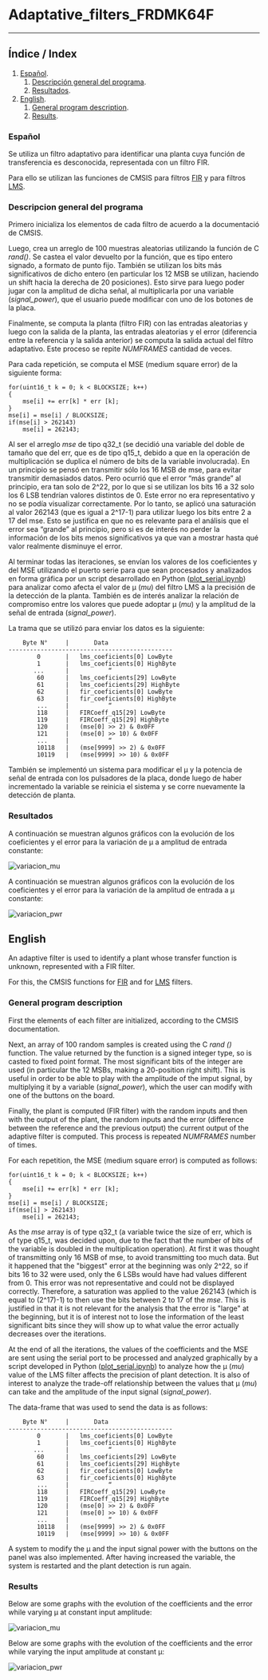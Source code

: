 # Adaptative_filters_FRDMK64F
---
## Índice / Index

1. [Español](#español).
	1.  [Descripción general del programa](#descripción-general-del-programa).
	2.  [Resultados](#resultados).
2. [English](#english).
	1. [General program description](#general-program-description).
	2. [Results](#results).
   
### Español

Se utiliza un filtro adaptativo para identificar una planta cuya función de transferencia es desconocida, representada
con un filtro FIR.

Para ello se utilizan las funciones de CMSIS para filtros [FIR](https://arm-software.github.io/CMSIS_5/DSP/html/group__FIR.html) y para filtros [LMS](https://arm-software.github.io/CMSIS_5/DSP/html/group__LMS.html).

### Descripcion general del programa

Primero inicializa los elementos de cada filtro de acuerdo a la documentació de CMSIS.

Luego, crea un arreglo de 100 muestras aleatorias utilizando la función de C *rand()*. Se castea el valor devuelto por la función, que es tipo entero signado, a formato de punto fijo. También se utilizan los bits más significativos de dicho entero (en particular los 12 MSB se utilizan, haciendo un shift hacia la derecha de 20 posiciones). Esto sirve para luego poder jugar con la amplitud de dicha señal, al multiplicarla por una variable (*signal_power*), que el usuario puede modificar con uno de los botones de la placa.

Finalmente, se computa la planta (filtro FIR) con las entradas aleatorias y luego con la salida de la planta, las entradas aleatorias y el error (diferencia entre la referencia y la salida anterior) se computa la salida actual del filtro adaptativo. Este proceso se repite *NUMFRAMES* cantidad de veces. 

Para cada repetición, se computa el MSE (medium square error) de la siguiente forma:
```
for(uint16_t k = 0; k < BLOCKSIZE; k++)
{
    mse[i] += err[k] * err [k];
}
mse[i] = mse[i] / BLOCKSIZE;
if(mse[i] > 262143)
    mse[i] = 262143;
```
Al ser el arreglo *mse* de tipo q32_t (se decidió una variable del doble de tamaño que del err, que es de tipo q15_t, debido a que en la operación de multiplicación se duplica el número de bits de la variable involucrada). En un principio se pensó en transmitir sólo los 16 MSB de mse, para evitar transmitir demasiados datos. Pero ocurrió que el error “más grande” al principio, era tan solo de 2^22, por lo que si se utilizan los bits 16 a 32 solo los 6 LSB tendrían valores distintos de 0. Este error no era representativo y no se podía visualizar correctamente. Por lo tanto, se aplicó una saturación al valor 262143 (que es igual a 2^17-1) para utilizar luego los bits entre 2 a 17 del mse. Esto se justifica en que no es relevante para el análisis que el error sea “grande” al principio, pero si es de interés no perder la información de los bits menos significativos ya que van a mostrar hasta qué valor realmente disminuye el error.

Al terminar todas las iteraciones, se envían los valores de los coeficientes y del MSE utilizando el puerto serie para que sean procesados y analizados en forma gráfica por un script desarrollado en Python ([plot_serial.ipynb](./plot_serial.ipynb)) para analizar como afecta el valor de μ (*mu*) del filtro LMS a la precisión de la detección de la planta. También es de interés analizar la relación de 
compromiso entre los valores que puede adoptar μ (*mu*) y la amplitud de la señal de entrada (*signal_power*).

La trama que se utilizó para enviar los datos es la siguiente:

        Byte N°     |       Data
    ----------------------------------------------
            0       |   lms_coeficients[0] LowByte
            1       |   lms_coeficients[0] HighByte
           ...      |           “
            60      |   lms_coeficients[29] LowByte
            61      |   lms_coeficients[29] HighByte
            62      |   fir_coeficients[0] LowByte
            63      |   fir_coeficients[0] HighByte
            ...     |           “
            118     |   FIRCoeff_q15[29] LowByte
            119     |   FIRCoeff_q15[29] HighByte
            120     |   (mse[0] >> 2) & 0x0FF
            121     |   (mse[0] >> 10) & 0x0FF
            ...     |           “
            10118   |   (mse[9999] >> 2) & 0x0FF
            10119   |   (mse[9999] >> 10) & 0x0FF

	
También se implementó un sistema para modificar el μ y la potencia de señal de entrada con los pulsadores de la placa, donde luego de haber incrementado la variable se reinicia el sistema y se corre nuevamente la detección de planta.


### Resultados

A continuación se muestran algunos gráficos con la evolución de los coeficientes y el error para la variación de μ a amplitud de entrada constante:

![variacion_mu](./img/variacion_mu.gif)

A continuación se muestran algunos gráficos con la evolución de los coeficientes y el error para la variación de la amplitud de entrada a μ constante:

![variacion_pwr](./img/variacion_pwr.gif)

## English

An adaptive filter is used to identify a plant whose transfer function is unknown, represented
with a FIR filter.

For this, the CMSIS functions for [FIR](https://arm-software.github.io/CMSIS_5/DSP/html/group__FIR.html) and for [LMS](https://arm-software.github.io/CMSIS_5/DSP/html/group__LMS.html) filters.

### General program description

First the elements of each filter are initialized, according to the CMSIS documentation.

Next, an array of 100 random samples is created using the C *rand ()* function. The value returned by the function is a signed integer type, so is casted to fixed point format. The most significant bits of the integer are used (in particular the 12 MSBs, making a 20-position right shift). This is useful in order to be able to play with the amplitude of the imput signal, by multiplying it by a variable (*signal_power*), which the user can modify with one of the buttons on the board.

Finally, the plant is computed (FIR filter) with the random inputs and then with the output of the plant, the random inputs and the error (difference between the reference and the previous output) the current output of the adaptive filter is computed. This process is repeated *NUMFRAMES* number of times.

For each repetition, the MSE (medium square error) is computed as follows:

```
for(uint16_t k = 0; k < BLOCKSIZE; k++)
{
    mse[i] += err[k] * err [k];
}
mse[i] = mse[i] / BLOCKSIZE;
if(mse[i] > 262143)
    mse[i] = 262143;
```

As the *mse* array is of type q32_t (a variable twice the size of err, which is of type q15_t, was decided upon, due to the fact that the number of bits of the variable  is doubled in the multiplication operation). At first it was thought of transmitting only 16 MSB of mse, to avoid transmitting too much data. But it happened that the "biggest" error at the beginning was only 2^22, so if bits 16 to 32 were used, only the 6 LSBs would have had values different from 0. This error was not representative and could not be displayed correctly. Therefore, a saturation was applied to the value 262143 (which is equal to (2^17)-1) to then use the bits between 2 to 17 of the *mse*. This is justified in that it is not relevant for the analysis that the error is "large" at the beginning, but it is of interest not to lose the information of the least significant bits since they will show up to what value the error actually decreases over the iterations.

At the end of all the iterations, the values of the coefficients and the MSE are sent using the serial port to be processed and analyzed graphically by a script developed in Python ([plot_serial.ipynb](./plot_serial.ipynb)) to analyze how the μ (*mu*) value of the LMS filter affects the precision of plant detection. It is also of interest to analyze the trade-off relationship between the values that μ (*mu*) can take and the amplitude of the input signal (*signal_power*).

The data-frame that was used to send the data is as follows:

        Byte N°     |       Data
    ----------------------------------------------
            0       |   lms_coeficients[0] LowByte
            1       |   lms_coeficients[0] HighByte
           ...      |           “
            60      |   lms_coeficients[29] LowByte
            61      |   lms_coeficients[29] HighByte
            62      |   fir_coeficients[0] LowByte
            63      |   fir_coeficients[0] HighByte
            ...     |           “
            118     |   FIRCoeff_q15[29] LowByte
            119     |   FIRCoeff_q15[29] HighByte
            120     |   (mse[0] >> 2) & 0x0FF
            121     |   (mse[0] >> 10) & 0x0FF
            ...     |           “
            10118   |   (mse[9999] >> 2) & 0x0FF
            10119   |   (mse[9999] >> 10) & 0x0FF

A system to modify the μ and the input signal power with the buttons on the panel was also implemented. After having increased the variable, the system is restarted and the plant detection is run again.

### Results

Below are some graphs with the evolution of the coefficients and the error while varying μ at constant input amplitude:

![variacion_mu](./img/variacion_mu.gif)

Below are some graphs with the evolution of the coefficients and the error while varying the input amplitude at constant μ:

![variacion_pwr](./img/variacion_pwr.gif)
